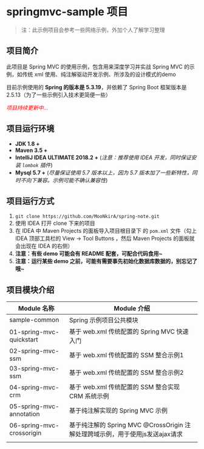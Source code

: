 # springmvc-sample 项目

> 注：此示例项目会参考一些网络示例，外加个人了解学习整理

## 项目简介

此项目是 Spring MVC 的使用示例，包含用来深度学习并实战  Spring MVC 的示例，如传统 xml 使用、纯注解驱动开发示例、所涉及的设计模式的demo

目前示例使用的 **Spring 的版本是 5.3.19**，并依赖了 Spring Boot 框架版本是 2.5.13（为了一些示例引入技术更简便一些）

<font color=red>*项目持续更新中...*</font>

## 项目运行环境

- **JDK 1.8 +**
- **Maven 3.5 +**
- **IntelliJ IDEA ULTIMATE 2018.2 +** (*注意：推荐使用 IDEA 开发，同时保证安装 `lombok` 插件*)
- **Mysql 5.7 +** (*尽量保证使用 5.7 版本以上，因为 5.7 版本加了一些新特性，同时不向下兼容。示例可能不确认兼容性*)

## 项目运行方式

1. `git clone https://github.com/MooNkirA/spring-note.git`
2. 使用 IDEA 打开 clone 下来的项目
3. 在 IDEA 中 Maven Projects 的面板导入项目根目录下 的 `pom.xml` 文件（勾上 IDEA 顶部工具栏的 View -> Tool Buttons ，然后 Maven Projects 的面板就会出现在 IDEA 的右侧）
4. **注意：有些 demo 可能会有 README 配套，可配合代码食用~**
5. **注意：运行某些 demo 之前，可能有需要事先初始化数据库数据的，别忘记了哦~**

## 项目模块介绍

| Module 名称               | Module 介绍                                                  |
| ------------------------- | ------------------------------------------------------------ |
| sample-common             | Spring 示例项目公共模块                                      |
| 01-spring-mvc-quickstart  | 基于 web.xml 传统配置的 Spring MVC 快速入门                  |
| 02-spring-mvc-ssm         | 基于 web.xml 传统配置的 SSM 整合示例1                        |
| 03-spring-mvc-ssm         | 基于 web.xml 传统配置的 SSM 整合示例2                        |
| 04-spring-mvc-crm         | 基于 web.xml 传统配置的 SSM 整合实现 CRM 系统示例            |
| 05-spring-mvc-annotation  | 基于纯注解实现的 Spring MVC 示例                             |
| 06-spring-mvc-crossorigin | 基于纯注解的 Spring MVC @CrossOrigin 注解处理跨域示例，用于使用js发送ajax请求 |
|                           |                                                              |
